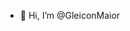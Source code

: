 - 👋 Hi, I’m @GleiconMaior


<!---
GleiconMaior/GleiconMaior is a ✨ special ✨ repository because its `README.md` (this file) appears on your GitHub profile.
You can click the Preview link to take a look at your changes.
--->
